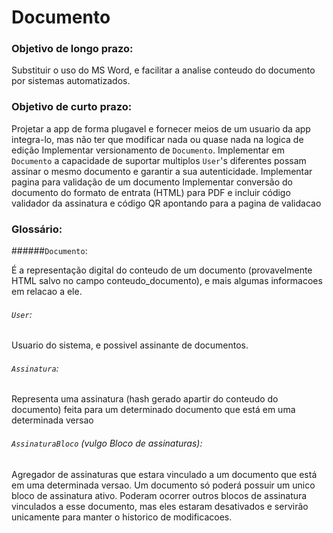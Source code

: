# Documento

### Objetivo de longo prazo:

Substituir o uso do MS Word, e facilitar a analise conteudo do documento por sistemas automatizados.

### Objetivo de curto prazo:

Projetar a app de forma plugavel e fornecer meios de um usuario da app integra-lo, mas não ter que modificar nada ou quase nada na logica de edição
Implementar versionamento de `Documento`.
Implementar em `Documento` a capacidade de suportar multiplos `User`'s diferentes possam assinar o mesmo documento e garantir a sua autenticidade.
Implementar pagina para validação de um documento
Implementar conversão do documento do formato de entrata (HTML) para PDF e incluir código validador da assinatura e código QR apontando para a pagina de validacao



### Glossário:

######`Documento`:

É a representação digital do conteudo de um documento (provavelmente HTML salvo no campo conteudo_documento), e mais algumas informacoes em relacao a ele.


###### `User`:

Usuario do sistema, e possivel assinante de documentos.

###### `Assinatura`:

Representa uma assinatura (hash gerado apartir do conteudo do documento) feita para um determinado documento que está em uma determinada versao

###### `AssinaturaBloco` (vulgo Bloco de assinaturas):

Agregador de assinaturas que estara vinculado a um documento que está em uma determinada versao.
Um documento só poderá possuir um unico bloco de assinatura ativo.
Poderam ocorrer outros blocos de assinatura vinculados a esse documento, mas eles estaram desativados e servirão unicamente para manter o historico de modificacoes.





